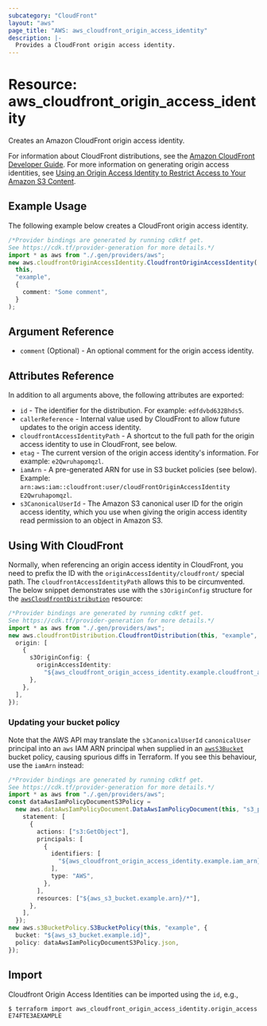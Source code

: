 ```yaml
---
subcategory: "CloudFront"
layout: "aws"
page_title: "AWS: aws_cloudfront_origin_access_identity"
description: |-
  Provides a CloudFront origin access identity.
---
```


# Resource: aws\_cloudfront\_origin\_access\_identity

Creates an Amazon CloudFront origin access identity.

For information about CloudFront distributions, see the
[Amazon CloudFront Developer Guide][1]. For more information on generating
origin access identities, see
[Using an Origin Access Identity to Restrict Access to Your Amazon S3 Content][2].

## Example Usage

The following example below creates a CloudFront origin access identity.

```typescript
/*Provider bindings are generated by running cdktf get.
See https://cdk.tf/provider-generation for more details.*/
import * as aws from "./.gen/providers/aws";
new aws.cloudfrontOriginAccessIdentity.CloudfrontOriginAccessIdentity(
  this,
  "example",
  {
    comment: "Some comment",
  }
);

```

## Argument Reference

* `comment` (Optional) - An optional comment for the origin access identity.

## Attributes Reference

In addition to all arguments above, the following attributes are exported:

* `id` - The identifier for the distribution. For example: `edfdvbd632Bhds5`.
* `callerReference` - Internal value used by CloudFront to allow future
  updates to the origin access identity.
* `cloudfrontAccessIdentityPath` - A shortcut to the full path for the
  origin access identity to use in CloudFront, see below.
* `etag` - The current version of the origin access identity's information.
  For example: `e2Qwruhapomqzl`.
* `iamArn` - A pre-generated ARN for use in S3 bucket policies (see below).
  Example: `arn:aws:iam::cloudfront:user/cloudFrontOriginAccessIdentity
  E2Qwruhapomqzl`.
* `s3CanonicalUserId` - The Amazon S3 canonical user ID for the origin
  access identity, which you use when giving the origin access identity read
  permission to an object in Amazon S3.

## Using With CloudFront

Normally, when referencing an origin access identity in CloudFront, you need to
prefix the ID with the `originAccessIdentity/cloudfront/` special path.
The `cloudfrontAccessIdentityPath` allows this to be circumvented.
The below snippet demonstrates use with the `s3OriginConfig` structure for the
[`awsCloudfrontDistribution`][3] resource:

```typescript
/*Provider bindings are generated by running cdktf get.
See https://cdk.tf/provider-generation for more details.*/
import * as aws from "./.gen/providers/aws";
new aws.cloudfrontDistribution.CloudfrontDistribution(this, "example", {
  origin: [
    {
      s3OriginConfig: {
        originAccessIdentity:
          "${aws_cloudfront_origin_access_identity.example.cloudfront_access_identity_path}",
      },
    },
  ],
});

```

### Updating your bucket policy

Note that the AWS API may translate the `s3CanonicalUserId` `canonicalUser`
principal into an `aws` IAM ARN principal when supplied in an
[`awsS3Bucket`][4] bucket policy, causing spurious diffs in Terraform. If
you see this behaviour, use the `iamArn` instead:

```typescript
/*Provider bindings are generated by running cdktf get.
See https://cdk.tf/provider-generation for more details.*/
import * as aws from "./.gen/providers/aws";
const dataAwsIamPolicyDocumentS3Policy =
  new aws.dataAwsIamPolicyDocument.DataAwsIamPolicyDocument(this, "s3_policy", {
    statement: [
      {
        actions: ["s3:GetObject"],
        principals: [
          {
            identifiers: [
              "${aws_cloudfront_origin_access_identity.example.iam_arn}",
            ],
            type: "AWS",
          },
        ],
        resources: ["${aws_s3_bucket.example.arn}/*"],
      },
    ],
  });
new aws.s3BucketPolicy.S3BucketPolicy(this, "example", {
  bucket: "${aws_s3_bucket.example.id}",
  policy: dataAwsIamPolicyDocumentS3Policy.json,
});

```

[1]: http://docs.aws.amazon.com/AmazonCloudFront/latest/DeveloperGuide/Introduction.html

[2]: http://docs.aws.amazon.com/AmazonCloudFront/latest/DeveloperGuide/private-content-restricting-access-to-s3.html

[3]: /docs/providers/aws/r/cloudfront_distribution.html

[4]: /docs/providers/aws/r/s3_bucket.html

## Import

Cloudfront Origin Access Identities can be imported using the `id`, e.g.,

```console
$ terraform import aws_cloudfront_origin_access_identity.origin_access E74FTE3AEXAMPLE
```
